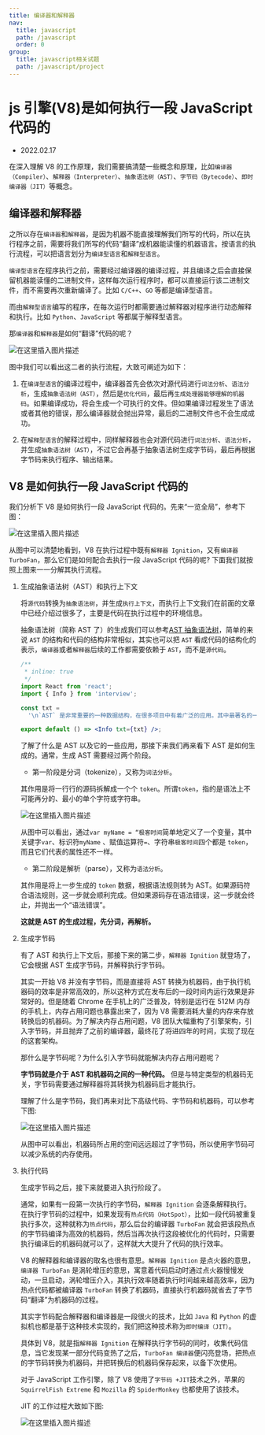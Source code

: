 ```yaml
---
title: 编译器和解释器
nav:
  title: javascript
  path: /javascript
  order: 0
group:
  title: javascript相关试题
  path: /javascript/project
---
```


# js 引擎(V8)是如何执行一段 JavaScript 代码的

- 2022.02.17

在深入理解 V8 的工作原理，我们需要搞清楚一些概念和原理，比如`编译器（Compiler）`、`解释器（Interpreter）`、`抽象语法树（AST）`、`字节码（Bytecode）`、`即时编译器（JIT）`等概念。

## 编译器和解释器

之所以存在`编译器`和`解释器`，是因为机器不能直接理解我们所写的代码，所以在执行程序之前，需要将我们所写的代码“翻译”成机器能读懂的机器语言。按语言的执行流程，可以把语言划分为`编译型语言`和`解释型语言`。

`编译型语言`在程序执行之前，需要经过编译器的编译过程，并且编译之后会直接保留机器能读懂的二进制文件，这样每次运行程序时，都可以直接运行该二进制文件，而不需要再次重新编译了。比如 `C/C++`、`GO` 等都是编译型语言。

而由`解释型语言`编写的程序，在每次运行时都需要通过解释器对程序进行动态解释和执行。比如 `Python`、`JavaScript` 等都属于解释型语言。

那`编译器`和`解释器`是如何“翻译”代码的呢？

![在这里插入图片描述](https://img-blog.csdnimg.cn/8d57561c74744a8c9bd06a4c0acfde27.png?x-oss-process=image,type_d3F5LXplbmhlaQ,shadow_50,text_Q1NETiBAeGpsMjcxMzE0,size_20,color_FFFFFF,t_70,g_se,x_16)

图中我们可以看出这二者的执行流程，大致可阐述为如下：

1. 在`编译型语言`的编译过程中，编译器首先会依次对源代码进行`词法分析`、`语法分析`，生成`抽象语法树（AST）`，然后是`优化代码`，最后再`生成处理器能够理解的机器码`。如果编译成功，将会生成一个可执行的文件。但如果编译过程发生了语法或者其他的错误，那么编译器就会抛出异常，最后的二进制文件也不会生成成功。

2. 在`解释型语言`的解释过程中，同样解释器也会对源代码进行`词法分析`、`语法分析`，并生成`抽象语法树（AST）`，不过它会再基于抽象语法树生成字节码，最后再根据字节码来执行程序、输出结果。

## V8 是如何执行一段 JavaScript 代码的

我们分析下 V8 是如何执行一段 JavaScript 代码的。先来“一览全局”，参考下图：

![在这里插入图片描述](https://img-blog.csdnimg.cn/4d39147d43e94b1fb14cc4f74cda73d8.png?x-oss-process=image,type_d3F5LXplbmhlaQ,shadow_50,text_Q1NETiBAeGpsMjcxMzE0,size_20,color_FFFFFF,t_70,g_se,x_16)

从图中可以清楚地看到，V8 在执行过程中既有`解释器 Ignition`，又有`编译器 TurboFan`，那么它们是如何配合去执行一段 JavaScript 代码的呢? 下面我们就按照上图来一一分解其执行流程。

1. 生成抽象语法树（AST）和执行上下文

   将`源代码`转换为`抽象语法树`，并生成`执行上下文`，而执行上下文我们在前面的文章中已经介绍过很多了，主要是代码在执行过程中的环境信息。

   抽象语法树（简称 AST 了）的生成我们可以参考[AST 抽象语法树](/project/project/ast)，简单的来说 `AST` 的结构和代码的结构非常相似，其实也可以把 `AST` 看成代码的结构化的表示，`编译器`或者`解释器`后续的工作都需要依赖于 `AST`，而不是`源代码`。

   ```jsx
   /**
    * inline: true
    */
   import React from 'react';
   import { Info } from 'interview';

   const txt =
     '\n`AST` 是非常重要的一种数据结构，在很多项目中有着广泛的应用。其中最著名的一个项目是 `Babel`。`Babel` 是一个被广泛使用的代码转码器，可以将 `ES6` 代码转为 `ES5` 代码，这意味着可以使用 `ES6` 编写程序，而不用担心现有环境是否支持 `ES6`。\n\n`Babel` 的工作原理就是先将 `ES6` 源码转换为 `AST`，然后再将 `ES6` 语法的 `AST` 转换为 `ES5` 语法的 `AST`，最后利用 `ES5` 的 `AST` 生成 `JavaScript` 源代码。\n\n除了 `Babel` 外，还有 `ESLint` 也使用 `AST`。`ESLint` 是一个用来检查 `JavaScript` 编写规范的插件，其检测流程也是需要将源码转换为 `AST`，然后再利用 `AST` 来检查代码规范化的问题。';

   export default () => <Info txt={txt} />;
   ```

   了解了什么是 AST 以及它的一些应用，那接下来我们再来看下 AST 是如何生成的。通常，生成 AST 需要经过两个阶段。

   - 第一阶段是分词（tokenize），又称为`词法分析`。

   其作用是将一行行的源码拆解成一个个 `token`。所谓`token`，指的是语法上不可能再分的、最小的单个字符或字符串。

   ![在这里插入图片描述](https://img-blog.csdnimg.cn/53e2c9b9b8aa4fdaa5a1ebebb80f24ab.png?x-oss-process=image,type_d3F5LXplbmhlaQ,shadow_50,text_Q1NETiBAeGpsMjcxMzE0,size_20,color_FFFFFF,t_70,g_se,x_16)

   从图中可以看出，通过`var myName = “极客时间`简单地定义了一个变量，其中关键字`var`、标识符`myName` 、赋值运算符`=`、字符串`极客时间`四个都是 `token`，而且它们代表的属性还不一样。

   - 第二阶段是解析（parse），又称为`语法分析`。

   其作用是将上一步生成的 `token` 数据，根据语法规则转为 AST。如果源码符合语法规则，这一步就会顺利完成。但如果源码存在语法错误，这一步就会终止，并抛出一个“语法错误”。

   **这就是 AST 的生成过程，先分词，再解析。**

2. 生成字节码

   有了 AST 和执行上下文后，那接下来的第二步，`解释器 Ignition` 就登场了，它会根据 AST 生成字节码，并解释执行字节码。

   其实一开始 V8 并没有字节码，而是直接将 AST 转换为机器码，由于执行机器码的效率是非常高效的，所以这种方式在发布后的一段时间内运行效果是非常好的。但是随着 Chrome 在手机上的广泛普及，特别是运行在 512M 内存的手机上，内存占用问题也暴露出来了，因为 V8 需要消耗大量的内存来存放转换后的机器码。为了解决内存占用问题，V8 团队大幅重构了引擎架构，引入字节码，并且抛弃了之前的编译器，最终花了将进四年的时间，实现了现在的这套架构。

   那什么是字节码呢？为什么引入字节码就能解决内存占用问题呢？

   **字节码就是介于 AST 和机器码之间的一种代码。** 但是与特定类型的机器码无关，字节码需要通过解释器将其转换为机器码后才能执行。

   理解了什么是字节码，我们再来对比下高级代码、字节码和机器码，可以参考下图:

   ![在这里插入图片描述](https://img-blog.csdnimg.cn/565b6d7e73e24f88b1cabf236700acc8.png?x-oss-process=image,type_d3F5LXplbmhlaQ,shadow_50,text_Q1NETiBAeGpsMjcxMzE0,size_20,color_FFFFFF,t_70,g_se,x_16)

   从图中可以看出，机器码所占用的空间远远超过了字节码，所以使用字节码可以减少系统的内存使用。

3. 执行代码

   生成字节码之后，接下来就要进入执行阶段了。

   通常，如果有一段第一次执行的字节码，`解释器 Ignition` 会逐条解释执行。在执行字节码的过程中，如果发现有`热点代码（HotSpot）`，比如一段代码被重复执行多次，这种就称为`热点代码`，那么后台的编译器 `TurboFan` 就会把该段热点的字节码编译为高效的机器码，然后当再次执行这段被优化的代码时，只需要执行编译后的机器码就可以了，这样就大大提升了代码的执行效率。

   V8 的解释器和编译器的取名也很有意思。`解释器 Ignition` 是点火器的意思，`编译器 TurboFan` 是涡轮增压的意思，寓意着代码启动时通过点火器慢慢发动，一旦启动，涡轮增压介入，其执行效率随着执行时间越来越高效率，因为热点代码都被编译器 `TurboFan` 转换了机器码，直接执行机器码就省去了字节码“翻译”为机器码的过程。

   其实字节码配合解释器和编译器是一段很火的技术，比如 `Java` 和 `Python` 的虚拟机也都是基于这种技术实现的，我们把这种技术称为`即时编译（JIT）`。

   具体到 V8，就是指`解释器 Ignition` 在解释执行字节码的同时，收集代码信息，当它发现某一部分代码变热了之后，`TurboFan 编译器`便闪亮登场，把热点的字节码转换为机器码，并把转换后的机器码保存起来，以备下次使用。

   对于 JavaScript 工作引擎，除了 V8 使用了`字节码 +JIT`技术之外，苹果的 `SquirrelFish Extreme` 和 `Mozilla` 的 `SpiderMonkey` 也都使用了该技术。

   JIT 的工作过程大致如下图:

   ![在这里插入图片描述](https://img-blog.csdnimg.cn/48514716fed14d52964d7815dd9c0937.png?x-oss-process=image,type_d3F5LXplbmhlaQ,shadow_50,text_Q1NETiBAeGpsMjcxMzE0,size_20,color_FFFFFF,t_70,g_se,x_16)
